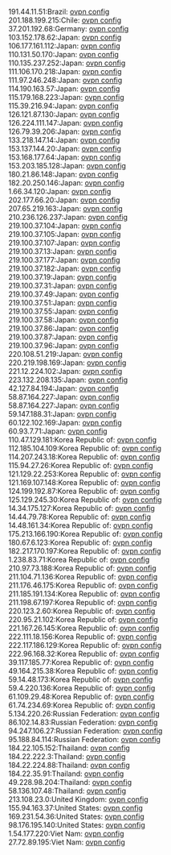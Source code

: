 191.44.11.51:Brazil: [ovpn config](vpn/191_44_11_51.ovpn)  
201.188.199.215:Chile: [ovpn config](vpn/201_188_199_215.ovpn)  
37.201.192.68:Germany: [ovpn config](vpn/37_201_192_68.ovpn)  
103.152.178.62:Japan: [ovpn config](vpn/103_152_178_62.ovpn)  
106.177.161.112:Japan: [ovpn config](vpn/106_177_161_112.ovpn)  
110.131.50.170:Japan: [ovpn config](vpn/110_131_50_170.ovpn)  
110.135.237.252:Japan: [ovpn config](vpn/110_135_237_252.ovpn)  
111.106.170.218:Japan: [ovpn config](vpn/111_106_170_218.ovpn)  
111.97.246.248:Japan: [ovpn config](vpn/111_97_246_248.ovpn)  
114.190.163.57:Japan: [ovpn config](vpn/114_190_163_57.ovpn)  
115.179.168.223:Japan: [ovpn config](vpn/115_179_168_223.ovpn)  
115.39.216.94:Japan: [ovpn config](vpn/115_39_216_94.ovpn)  
126.121.87.130:Japan: [ovpn config](vpn/126_121_87_130.ovpn)  
126.224.111.147:Japan: [ovpn config](vpn/126_224_111_147.ovpn)  
126.79.39.206:Japan: [ovpn config](vpn/126_79_39_206.ovpn)  
133.218.147.14:Japan: [ovpn config](vpn/133_218_147_14.ovpn)  
153.137.144.20:Japan: [ovpn config](vpn/153_137_144_20.ovpn)  
153.168.177.64:Japan: [ovpn config](vpn/153_168_177_64.ovpn)  
153.203.185.128:Japan: [ovpn config](vpn/153_203_185_128.ovpn)  
180.21.86.148:Japan: [ovpn config](vpn/180_21_86_148.ovpn)  
182.20.250.146:Japan: [ovpn config](vpn/182_20_250_146.ovpn)  
1.66.34.120:Japan: [ovpn config](vpn/1_66_34_120.ovpn)  
202.177.66.20:Japan: [ovpn config](vpn/202_177_66_20.ovpn)  
207.65.219.163:Japan: [ovpn config](vpn/207_65_219_163.ovpn)  
210.236.126.237:Japan: [ovpn config](vpn/210_236_126_237.ovpn)  
219.100.37.104:Japan: [ovpn config](vpn/219_100_37_104.ovpn)  
219.100.37.105:Japan: [ovpn config](vpn/219_100_37_105.ovpn)  
219.100.37.107:Japan: [ovpn config](vpn/219_100_37_107.ovpn)  
219.100.37.13:Japan: [ovpn config](vpn/219_100_37_13.ovpn)  
219.100.37.177:Japan: [ovpn config](vpn/219_100_37_177.ovpn)  
219.100.37.182:Japan: [ovpn config](vpn/219_100_37_182.ovpn)  
219.100.37.19:Japan: [ovpn config](vpn/219_100_37_19.ovpn)  
219.100.37.31:Japan: [ovpn config](vpn/219_100_37_31.ovpn)  
219.100.37.49:Japan: [ovpn config](vpn/219_100_37_49.ovpn)  
219.100.37.51:Japan: [ovpn config](vpn/219_100_37_51.ovpn)  
219.100.37.55:Japan: [ovpn config](vpn/219_100_37_55.ovpn)  
219.100.37.58:Japan: [ovpn config](vpn/219_100_37_58.ovpn)  
219.100.37.86:Japan: [ovpn config](vpn/219_100_37_86.ovpn)  
219.100.37.87:Japan: [ovpn config](vpn/219_100_37_87.ovpn)  
219.100.37.96:Japan: [ovpn config](vpn/219_100_37_96.ovpn)  
220.108.51.219:Japan: [ovpn config](vpn/220_108_51_219.ovpn)  
220.219.198.169:Japan: [ovpn config](vpn/220_219_198_169.ovpn)  
221.12.224.102:Japan: [ovpn config](vpn/221_12_224_102.ovpn)  
223.132.208.135:Japan: [ovpn config](vpn/223_132_208_135.ovpn)  
42.127.84.194:Japan: [ovpn config](vpn/42_127_84_194.ovpn)  
58.87.164.227:Japan: [ovpn config](vpn/58_87_164_227.ovpn)  
58.87.164.227:Japan: [ovpn config](vpn/58_87_164_227.ovpn)  
59.147.188.31:Japan: [ovpn config](vpn/59_147_188_31.ovpn)  
60.122.102.169:Japan: [ovpn config](vpn/60_122_102_169.ovpn)  
60.93.7.71:Japan: [ovpn config](vpn/60_93_7_71.ovpn)  
110.47.129.181:Korea Republic of: [ovpn config](vpn/110_47_129_181.ovpn)  
112.185.104.109:Korea Republic of: [ovpn config](vpn/112_185_104_109.ovpn)  
114.207.243.18:Korea Republic of: [ovpn config](vpn/114_207_243_18.ovpn)  
115.94.27.26:Korea Republic of: [ovpn config](vpn/115_94_27_26.ovpn)  
121.129.22.253:Korea Republic of: [ovpn config](vpn/121_129_22_253.ovpn)  
121.169.107.148:Korea Republic of: [ovpn config](vpn/121_169_107_148.ovpn)  
124.199.192.87:Korea Republic of: [ovpn config](vpn/124_199_192_87.ovpn)  
125.129.245.30:Korea Republic of: [ovpn config](vpn/125_129_245_30.ovpn)  
14.34.175.127:Korea Republic of: [ovpn config](vpn/14_34_175_127.ovpn)  
14.44.79.78:Korea Republic of: [ovpn config](vpn/14_44_79_78.ovpn)  
14.48.161.34:Korea Republic of: [ovpn config](vpn/14_48_161_34.ovpn)  
175.213.166.190:Korea Republic of: [ovpn config](vpn/175_213_166_190.ovpn)  
180.67.6.123:Korea Republic of: [ovpn config](vpn/180_67_6_123.ovpn)  
182.217.170.197:Korea Republic of: [ovpn config](vpn/182_217_170_197.ovpn)  
1.238.83.71:Korea Republic of: [ovpn config](vpn/1_238_83_71.ovpn)  
210.97.73.188:Korea Republic of: [ovpn config](vpn/210_97_73_188.ovpn)  
211.104.71.136:Korea Republic of: [ovpn config](vpn/211_104_71_136.ovpn)  
211.176.46.175:Korea Republic of: [ovpn config](vpn/211_176_46_175.ovpn)  
211.185.191.134:Korea Republic of: [ovpn config](vpn/211_185_191_134.ovpn)  
211.198.67.197:Korea Republic of: [ovpn config](vpn/211_198_67_197.ovpn)  
220.123.2.60:Korea Republic of: [ovpn config](vpn/220_123_2_60.ovpn)  
220.95.21.102:Korea Republic of: [ovpn config](vpn/220_95_21_102.ovpn)  
221.167.26.145:Korea Republic of: [ovpn config](vpn/221_167_26_145.ovpn)  
222.111.18.156:Korea Republic of: [ovpn config](vpn/222_111_18_156.ovpn)  
222.117.186.129:Korea Republic of: [ovpn config](vpn/222_117_186_129.ovpn)  
222.96.168.32:Korea Republic of: [ovpn config](vpn/222_96_168_32.ovpn)  
39.117.185.77:Korea Republic of: [ovpn config](vpn/39_117_185_77.ovpn)  
49.164.215.38:Korea Republic of: [ovpn config](vpn/49_164_215_38.ovpn)  
59.14.48.173:Korea Republic of: [ovpn config](vpn/59_14_48_173.ovpn)  
59.4.220.136:Korea Republic of: [ovpn config](vpn/59_4_220_136.ovpn)  
61.109.29.48:Korea Republic of: [ovpn config](vpn/61_109_29_48.ovpn)  
61.74.234.69:Korea Republic of: [ovpn config](vpn/61_74_234_69.ovpn)  
5.134.220.26:Russian Federation: [ovpn config](vpn/5_134_220_26.ovpn)  
86.102.14.83:Russian Federation: [ovpn config](vpn/86_102_14_83.ovpn)  
94.247.106.27:Russian Federation: [ovpn config](vpn/94_247_106_27.ovpn)  
95.188.84.114:Russian Federation: [ovpn config](vpn/95_188_84_114.ovpn)  
184.22.105.152:Thailand: [ovpn config](vpn/184_22_105_152.ovpn)  
184.22.222.3:Thailand: [ovpn config](vpn/184_22_222_3.ovpn)  
184.22.224.88:Thailand: [ovpn config](vpn/184_22_224_88.ovpn)  
184.22.35.91:Thailand: [ovpn config](vpn/184_22_35_91.ovpn)  
49.228.98.204:Thailand: [ovpn config](vpn/49_228_98_204.ovpn)  
58.136.107.48:Thailand: [ovpn config](vpn/58_136_107_48.ovpn)  
213.108.23.0:United Kingdom: [ovpn config](vpn/213_108_23_0.ovpn)  
155.94.163.37:United States: [ovpn config](vpn/155_94_163_37.ovpn)  
169.231.54.36:United States: [ovpn config](vpn/169_231_54_36.ovpn)  
98.176.195.140:United States: [ovpn config](vpn/98_176_195_140.ovpn)  
1.54.177.220:Viet Nam: [ovpn config](vpn/1_54_177_220.ovpn)  
27.72.89.195:Viet Nam: [ovpn config](vpn/27_72_89_195.ovpn)  
